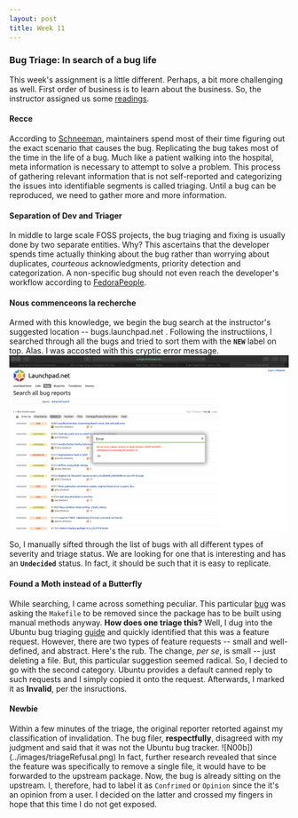 ```yaml
---
layout: post
title: Week 11
---
```


### Bug Triage: In search of a bug life
This week's assignment is a little different. Perhaps, a bit more challenging as well. First order of business is to learn about the business. So, the instructor assigned us some [readings](http://www.compsci.hunter.cuny.edu/~sweiss/course_materials/cs_ossd/assignments/assignment_12_bug_fixing.pdf).

#### Recce
According to [Schneeman](https://opensource.com/life/16/8/how-get-bugs-fixed-open-source-software), maintainers spend most of their time figuring out the exact scenario that causes the bug. Replicating the bug takes most of the time in the life of a bug. Much like a patient walking into the hospital, meta information is necessary to attempt to solve a problem. This process of gathering relevant information that is not self-reported and categorizing the issues into identifiable segments is called triaging. Until a bug can be reproduced, we need to gather more and more information. 

#### Separation of Dev and Triager
In middle to large scale FOSS projects, the bug triaging and fixing is usually done by two separate entities. Why? This ascertains that the developer spends time actually thinking about the bug rather than worrying about duplicates, *courteous* acknowledgments, priority detection and categorization. A non-specific bug should not even reach the developer's workflow according to [FedoraPeople](https://quaid.fedorapeople.org/TOS/Practical_Open_Source_Software_Exploration/html/sn-Debugging_the_Code-Bug_Triage.html). 

#### Nous commenceons la recherche 
Armed with this knowledge, we begin the bug search at the instructor's suggested location -- bugs.launchpad.net . Following the instructiions, I searched through all the bugs and tried to sort them with the **`NEW`** label on top. Alas. I was accosted with this cryptic error message. ![Error](../images/bugTriage.png)

So, I manually sifted through the list of bugs with all different types of severity and triage status. We are looking for one that is interesting and has an **`Undecided`** status. In fact, it should be such that it is easy to replicate. 

#### Found a Moth instead of a Butterfly
While searching, I came across something peculiar. This particular [bug](https://bugs.launchpad.net/deja-dup/+bug/1808606) was asking the `Makefile` to be removed since the package has to be built using manual methods anyway. **How does one triage this?** Well, I dug into the Ubuntu bug triaging [guide](https://wiki.ubuntu.com/Bugs/Triage) and quickly identified that this was a feature request. However, there are two types of feature requests -- small and well-defined, and abstract. Here's the rub. The change, *per se*, is small -- just deleting a file. But, this particular suggestion seemed radical. So, I decied to go with the second category. Ubuntu provides a default canned reply to such requests and I simply copied it onto the request. Afterwards, I marked it as **Invalid**, per the insructions. 

#### Newbie
Within a few minutes of the triage, the original reporter retorted against my classification of invalidation. The bug filer, **respectfully**, disagreed with my judgment and said that it was not the Ubuntu bug tracker. 
![N00b])(../images/triageRefusal.png) 
In fact, further research revealed that since the feature was specifically to remove a single file, it would have to be forwarded to the upstream package. Now, the bug is already sitting on the upstream. I, therefore, had to label it as `Confrimed` or `Opinion` since the it's an opinion from a user. I decided on the latter and crossed my fingers in hope that this time I do not get exposed. 